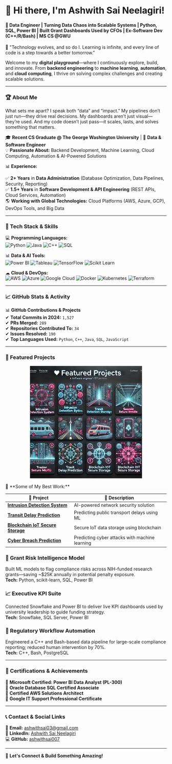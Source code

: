 # 👋 Hi there, I'm Ashwith Sai Neelagiri!  
#### 🚀  Data Engineer | Turning Data Chaos into Scalable Systems | Python, SQL, Power BI | Built Grant Dashboards Used by CFOs | Ex-Software Dev (C++/R/Bash) | MS CS @GWU

🌟 "Technology evolves, and so do I. Learning is infinite, and every line of code is a step towards a better tomorrow."  

Welcome to my **digital playground**—where I continuously explore, build, and innovate. From **backend engineering** to **machine learning**, **automation**, and **cloud computing**, I thrive on solving complex challenges and creating scalable solutions.  

---
### 🏆 About Me  

What sets me apart? I speak both “data” and “impact.” My pipelines don’t just run—they drive real decisions. My dashboards aren’t just visual—they’re used. And my code doesn’t just pass—it scales, lasts, and solves something that matters.

🎓 **Recent CS Graduate @ The George Washington University** | 🏅 **Data & Software Engineer**  
💡 **Passionate About:** Backend Development, Machine Learning, Cloud Computing, Automation & AI-Powered Solutions  

📊 **Experience:**  

✅ **2+ Years** in **Data Administration** (Database Optimization, Data Pipelines, Security, Reporting)  
✅ **1.5+ Years** in **Software Development & API Engineering** (REST APIs, Cloud Services, Automation)  
🌎 **Working with Global Technologies:** Cloud Platforms (AWS, Azure, GCP), DevOps Tools, and Big Data  

---

### 🔧 Tech Stack & Skills  
💻 **Programming Languages:**  
![Python](https://img.shields.io/badge/Python-3776AB?style=for-the-badge&logo=python&logoColor=white)
![Java](https://img.shields.io/badge/Java-ED8B00?style=for-the-badge&logo=java&logoColor=white)
![C++](https://img.shields.io/badge/C%2B%2B-00599C?style=for-the-badge&logo=c%2B%2B&logoColor=white)
![SQL](https://img.shields.io/badge/SQL-4479A1?style=for-the-badge&logo=sql&logoColor=white)

📊 **Data & AI Tools:**  
![Power BI](https://img.shields.io/badge/Power%20BI-F2C811?style=for-the-badge&logo=power%20bi&logoColor=black)
![Tableau](https://img.shields.io/badge/Tableau-E97627?style=for-the-badge&logo=tableau&logoColor=white)
![TensorFlow](https://img.shields.io/badge/TensorFlow-FF6F00?style=for-the-badge&logo=tensorflow&logoColor=white)
![Scikit Learn](https://img.shields.io/badge/Scikit%20Learn-F7931E?style=for-the-badge&logo=scikit-learn&logoColor=white)

☁ **Cloud & DevOps:**  
![AWS](https://img.shields.io/badge/AWS-232F3E?style=for-the-badge&logo=amazon-aws&logoColor=white)
![Azure](https://img.shields.io/badge/Azure-0089D6?style=for-the-badge&logo=microsoft-azure&logoColor=white)
![Google Cloud](https://img.shields.io/badge/Google%20Cloud-4285F4?style=for-the-badge&logo=google-cloud&logoColor=white)
![Docker](https://img.shields.io/badge/Docker-2496ED?style=for-the-badge&logo=docker&logoColor=white)
![Kubernetes](https://img.shields.io/badge/Kubernetes-326CE5?style=for-the-badge&logo=kubernetes&logoColor=white)
![Terraform](https://img.shields.io/badge/Terraform-623CE4?style=for-the-badge&logo=terraform&logoColor=white)

---

### 📈 GitHub Stats & Activity  

📊 **GitHub Contributions & Projects**  
✔ **Total Commits in 2024:** `1,527`  
✔ **PRs Merged:** `289`  
✔ **Repositories Contributed To:** `34`  
✔ **Issues Resolved:** `190`  
✔ **Top Languages Used:** `Python`, `C++`, `Java`, `SQL`, `JavaScript`  

---

### 🚀 Featured Projects  
<p align="center">
  <img src="https://github.com/ashwithsai007/ashwithsai007/blob/main/8c26702a-ac6b-4d06-886a-330424d50137.webp" width="350px" alt="GitHub Stats Overview">
</p>
📌 **Some of My Best Work:**  

| 🔹 **Project** | 📌 **Description** |
|-------------|----------------|
| **[Intrusion Detection System](https://github.com/ashwithsai007/intrusion-detection)** | AI-powered network security solution |
| **[Transit Delay Prediction](https://github.com/ashwithsai007/transit-prediction)** | Predicting public transport delays using ML |
| **[Blockchain IoT Secure Storage](https://github.com/ashwithsai007/blockchain-storage)** | Secure IoT data storage using blockchain |
| **[Cyber Breach Prediction](https://github.com/ashwithsai007/cyber-breach-prediction)** | Predicting cyber attacks with machine learning |

### 🎯 Grant Risk Intelligence Model  
Built ML models to flag compliance risks across NIH-funded research grants—saving ~$25K annually in potential penalty exposure.  
**Tech:** Python, scikit-learn, SQL, Power BI

### 📈 Executive KPI Suite  
Connected Snowflake and Power BI to deliver live KPI dashboards used by university leadership to guide funding strategy.  
**Tech:** Snowflake, SQL Server, Power BI

### 📂 Regulatory Workflow Automation  
Engineered a C++ and Bash-based data pipeline for large-scale compliance reporting; reduced human intervention by 70%.  
**Tech:** C++, Bash, PostgreSQL

---

### 📜 Certifications & Achievements  
🏅 **Microsoft Certified: Power BI Data Analyst (PL-300)**  
🏅 **Oracle Database SQL Certified Associate**  
🏅 **Certified AWS Solutions Architect**  
🏅 **Google IT Support Professional Certificate**  

---

### 📞 Contact & Social Links  
📩 **Email:** [ashwithsai03@gmail.com](mailto:ashwithsai03@gmail.com)  
💼 **LinkedIn:** [Ashwith Sai Neelagiri](https://www.linkedin.com/in/ashwith-sai-neelagiri-b42a90194/)  
💻 **GitHub:** [ashwithsai007](https://github.com/ashwithsai007)  

---

🚀 **Let's Connect & Build Something Amazing!**  
